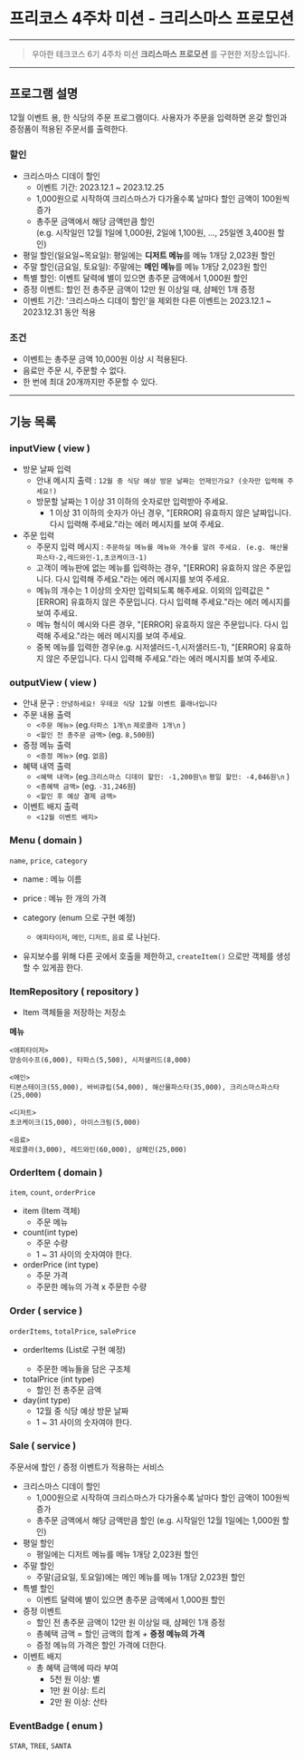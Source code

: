 # 프리코스 4주차 미션 - 크리스마스 프로모션

---
> 우아한 테크코스 6기 4주차 미션 **크리스마스 프로모션** 를 구현한 저장소입니다.
---

## 프로그램 설명
12월 이벤트 용, 한 식당의 주문 프로그램이다. 사용자가 주문을 입력하면 온갖 할인과 증정품이 적용된 주문서를 출력한다.  

### 할인
- 크리스마스 디데이 할인
    - 이벤트 기간: 2023.12.1 ~ 2023.12.25
    - 1,000원으로 시작하여 크리스마스가 다가올수록 날마다 할인 금액이 100원씩 증가
    - 총주문 금액에서 해당 금액만큼 할인  
      (e.g. 시작일인 12월 1일에 1,000원, 2일에 1,100원, ..., 25일엔 3,400원 할인)
- 평일 할인(일요일~목요일): 평일에는 **디저트 메뉴**를 메뉴 1개당 2,023원 할인
- 주말 할인(금요일, 토요일): 주말에는 **메인 메뉴**를 메뉴 1개당 2,023원 할인
- 특별 할인: 이벤트 달력에 별이 있으면 총주문 금액에서 1,000원 할인
- 증정 이벤트: 할인 전 총주문 금액이 12만 원 이상일 때, 샴페인 1개 증정
- 이벤트 기간: '크리스마스 디데이 할인'을 제외한 다른 이벤트는 2023.12.1 ~ 2023.12.31 동안 적용

### 조건 
- 이벤트는 총주문 금액 10,000원 이상 시 적용된다.
- 음료만 주문 시, 주문할 수 없다.
- 한 번에 최대 20개까지만 주문할 수 있다.



---

## 기능 목록

### inputView ( view )
- 방문 날짜 입력
  - 안내 메시지 출력 : `12월 중 식당 예상 방문 날짜는 언제인가요? (숫자만 입력해 주세요!)`
  - 방문할 날짜는 1 이상 31 이하의 숫자로만 입력받아 주세요.
    - 1 이상 31 이하의 숫자가 아닌 경우, "[ERROR] 유효하지 않은 날짜입니다. 다시 입력해 주세요."라는 에러 메시지를 보여 주세요.
- 주문 입력
  - 주문지 입력 메시지 : `주문하실 메뉴를 메뉴와 개수를 알려 주세요. (e.g. 해산물파스타-2,레드와인-1,초코케이크-1)`
  - 고객이 메뉴판에 없는 메뉴를 입력하는 경우, "[ERROR] 유효하지 않은 주문입니다. 다시 입력해 주세요."라는 에러 메시지를 보여 주세요.
  - 메뉴의 개수는 1 이상의 숫자만 입력되도록 해주세요. 이외의 입력값은 "[ERROR] 유효하지 않은 주문입니다. 다시 입력해 주세요."라는 에러 메시지를 보여 주세요.
  - 메뉴 형식이 예시와 다른 경우, "[ERROR] 유효하지 않은 주문입니다. 다시 입력해 주세요."라는 에러 메시지를 보여 주세요.
  - 중복 메뉴를 입력한 경우(e.g. 시저샐러드-1,시저샐러드-1), "[ERROR] 유효하지 않은 주문입니다. 다시 입력해 주세요."라는 에러 메시지를 보여 주세요.



### outputView ( view )
- 안내 문구 : `안녕하세요! 우테코 식당 12월 이벤트 플래너입니다`
- 주문 내용 출력 
  - `<주문 메뉴>`
     (eg.`타파스 1개\n` `제로콜라 1개\n` )
  - `<할인 전 총주문 금액>`
     (eg. `8,500원`)
- 증정 메뉴 출력 
  - `<증정 메뉴>`
    (eg. `없음`)
- 혜택 내역 출력 
  - `<혜택 내역>`
    (eg.`크리스마스 디데이 할인: -1,200원\n` `평일 할인: -4,046원\n` )
  - `<총혜택 금액>` 
    (eg. `-31,246원`)
  - `<할인 후 예상 결제 금액>`
- 이벤트 배지 출력
  - `<12월 이벤트 배지>`




### Menu ( domain )

`name`, `price`, `category`

- name : 메뉴 이름 
- price : 메뉴 한 개의 가격 
- category (enum 으로 구현 예정)
  - `애피타이저`, `메인`, `디저트`, `음료` 로 나뉜다.

- 유지보수를 위해 다른 곳에서 호출을 제한하고, `createItem()` 으로만 객체를 생성할 수 있게끔 한다. 

### ItemRepository ( repository )
- Item 객체들을 저장하는 저장소

**메뉴**
```
<애피타이저>
양송이수프(6,000), 타파스(5,500), 시저샐러드(8,000)

<메인>
티본스테이크(55,000), 바비큐립(54,000), 해산물파스타(35,000), 크리스마스파스타(25,000)

<디저트>
초코케이크(15,000), 아이스크림(5,000)

<음료>
제로콜라(3,000), 레드와인(60,000), 샴페인(25,000)
```


### OrderItem ( domain )

`item`, `count`, `orderPrice`

- item (Item 객체)
  - 주문 메뉴
- count(int type)
  - 주문 수량
  - 1 ~ 31 사이의 숫자여야 한다.
- orderPrice (int type)
  - 주문 가격
  - 주문한 메뉴의 가격 x 주문한 수량


### Order ( service )

`orderItems`, `totalPrice`, `salePrice`

- orderItems (List<OrderItem>로 구현 예정)
  - 주문한 메뉴들을 담은 구조체
- totalPrice (int type)
  - 할인 전 총주문 금액
- day(int type)
  - 12월 중 식당 예상 방문 날짜
  - 1 ~ 31 사이의 숫자여야 한다. 




### Sale ( service )
주문서에 할인 / 증정 이벤트가 적용하는 서비스

- 크리스마스 디데이 할인 
  - 1,000원으로 시작하여 크리스마스가 다가올수록 날마다 할인 금액이 100원씩 증가
  - 총주문 금액에서 해당 금액만큼 할인
    (e.g. 시작일인 12월 1일에는 1,000원 할인)
- 평일 할인
  - 평일에는 디저트 메뉴를 메뉴 1개당 2,023원 할인
- 주말 할인
  - 주말(금요일, 토요일)에는 메인 메뉴를 메뉴 1개당 2,023원 할인
- 특별 할인
  - 이벤트 달력에 별이 있으면 총주문 금액에서 1,000원 할인
- 증정 이벤트 
  - 할인 전 총주문 금액이 12만 원 이상일 때, 샴페인 1개 증정
  - 총혜택 금액 = 할인 금액의 합계 + **증정 메뉴의 가격**
  - 증정 메뉴의 가격은 할인 가격에 더한다. 
- 이벤트 배지 
  - 총 혜택 금액에 따라 부여
    - 5천 원 이상: 별
    - 1만 원 이상: 트리
    - 2만 원 이상: 산타

### EventBadge ( enum )
`STAR`, `TREE`, `SANTA`

